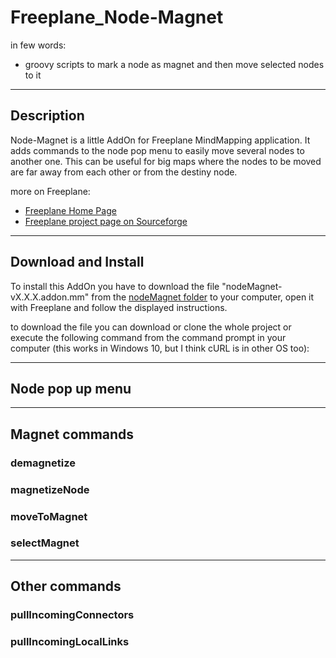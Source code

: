 # Freeplane_Node-Magnet

in few words:

* groovy scripts to mark a node as magnet and then move selected nodes to it

---

## Description

Node-Magnet is a little AddOn for Freeplane MindMapping application. It adds commands to the node pop menu to easily move several nodes to another one. This can be useful for big maps where the nodes to be moved are far away from each other or from the destiny node.

more on Freeplane:

* [Freeplane Home Page](https://www.freeplane.org/wiki/index.php/Home)
* [Freeplane project page on Sourceforge](https://sourceforge.net/projects/freeplane/)

---

## Download and Install

To install this AddOn you have to download the file "nodeMagnet-vX.X.X.addon.mm" from the [nodeMagnet folder](nodeMagnet/) to your computer, open it with Freeplane and follow the displayed instructions.

to download the file you can download or clone the whole project or execute the following command from the command prompt in your computer (this works in Windows 10, but I think cURL is in other OS too):


---

## Node pop up menu

---

## Magnet commands

### demagnetize

### magnetizeNode

### moveToMagnet

### selectMagnet

---

## Other commands

### pullIncomingConnectors

### pullIncomingLocalLinks

